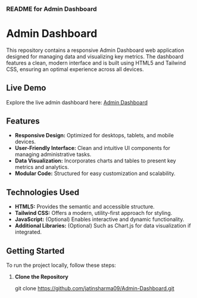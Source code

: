 ### README for Admin Dashboard

# Admin Dashboard

This repository contains a responsive Admin Dashboard web application designed for managing data and visualizing key metrics. The dashboard features a clean, modern interface and is built using HTML5 and Tailwind CSS, ensuring an optimal experience across all devices.

## Live Demo

Explore the live admin dashboard here: [Admin Dashboard](https://jatinsharma09.github.io/Admin-Dashboard/)

## Features

- **Responsive Design:** Optimized for desktops, tablets, and mobile devices.
- **User-Friendly Interface:** Clean and intuitive UI components for managing administrative tasks.
- **Data Visualization:** Incorporates charts and tables to present key metrics and analytics.
- **Modular Code:** Structured for easy customization and scalability.

## Technologies Used

- **HTML5:** Provides the semantic and accessible structure.
- **Tailwind CSS:** Offers a modern, utility-first approach for styling.
- **JavaScript:** (Optional) Enables interactive and dynamic functionality.
- **Additional Libraries:** (Optional) Such as Chart.js for data visualization if integrated.

## Getting Started

To run the project locally, follow these steps:

1. **Clone the Repository**

   git clone https://github.com/jatinsharma09/Admin-Dashboard.git
